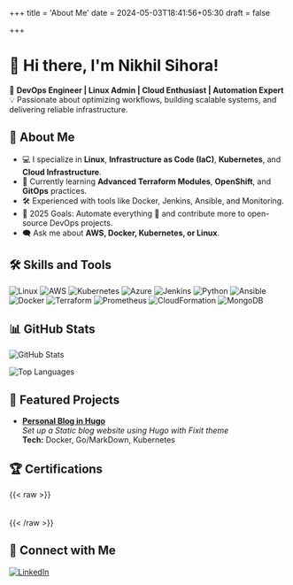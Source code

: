 +++
title = 'About Me'
date = 2024-05-03T18:41:56+05:30
draft = false

+++

# 👋 Hi there, I'm Nikhil Sihora!

🚀 **DevOps Engineer | Linux Admin | Cloud Enthusiast | Automation Expert**  
💡 Passionate about optimizing workflows, building scalable systems, and delivering reliable infrastructure.

## 🌟 About Me

- 💻 I specialize in **Linux**, **Infrastructure as Code (IaC)**, **Kubernetes**, and **Cloud Infrastructure**.
- 🌱 Currently learning **Advanced Terraform Modules**, **OpenShift**, and **GitOps** practices.
- 🛠️ Experienced with tools like Docker, Jenkins, Ansible, and Monitoring.
- 🎯 2025 Goals: Automate everything 🚀 and contribute more to open-source DevOps projects.
- 🗨️ Ask me about **AWS, Docker, Kubernetes, or Linux**.

## 🛠️ Skills and Tools

![Linux](https://img.shields.io/badge/Linux-FCC624?style=for-the-badge&logo=linux&logoColor=black)
![AWS](https://img.shields.io/badge/AWS-FF9900?style=for-the-badge&logo=amazonaws&logoColor=white)
![Kubernetes](https://img.shields.io/badge/Kubernetes-326CE5?style=for-the-badge&logo=kubernetes&logoColor=white)
![Azure](https://img.shields.io/badge/Azure-E6522C?style=for-the-badge&logo=Azure&logoColor=white)
![Jenkins](https://img.shields.io/badge/Jenkins-D24939?style=for-the-badge&logo=jenkins&logoColor=white)
![Python](https://img.shields.io/badge/Python-FCC624?style=for-the-badge&logo=Python&logoColor=white)
![Ansible](https://img.shields.io/badge/Ansible-EE0000?style=for-the-badge&logo=ansible&logoColor=white)
![Docker](https://img.shields.io/badge/Docker-2496ED?style=for-the-badge&logo=docker&logoColor=white)
![Terraform](https://img.shields.io/badge/Terraform-623CE4?style=for-the-badge&logo=terraform&logoColor=white)
![Prometheus](https://img.shields.io/badge/Prometheus-E6522C?style=for-the-badge&logo=prometheus&logoColor=white)
![CloudFormation](https://img.shields.io/badge/CloudFormation-D24939?style=for-the-badge&logo=CloudFormation&logoColor=white)
![MongoDB](https://img.shields.io/badge/MongoDB-2496ED?style=for-the-badge&logo=MongoDB&logoColor=white)

## 📊 GitHub Stats

![GitHub Stats](https://github-readme-stats.vercel.app/api?username=niksihora&show_icons=true&theme=radical)

![Top Languages](https://github-readme-stats.vercel.app/api/top-langs/?username=niksihora&layout=compact&theme=radical)

## 🌟 Featured Projects

- [**Personal Blog in Hugo**](https://github.com/niksihora/niksihora.github.io/)  
  _Set up a Static blog website using Hugo with Fixit theme_  
  **Tech:** Docker, Go/MarkDown, Kubernetes

## 🏆 Certifications

  {{< raw >}}
  <div style="padding: 10px; text-align: center;">
  <div data-iframe-width="200" data-iframe-height="270" data-share-badge-id="0b6422dc-aebc-42c0-8a32-7c0f8076128c" data-share-badge-host="https://www.credly.com"></div><script type="text/javascript" async src="//cdn.credly.com/assets/utilities/embed.js"></script>
  <div data-iframe-width="200" data-iframe-height="270" data-share-badge-id="d6b00133-6cab-4217-9ea9-503911ea0fa6" data-share-badge-host="https://www.credly.com"></div><script type="text/javascript" async src="//cdn.credly.com/assets/utilities/embed.js"></script>
  <div data-iframe-width="200" data-iframe-height="270" data-share-badge-id="66119e3b-16a9-4405-9495-695937f9757e" data-share-badge-host="https://www.credly.com"></div><script type="text/javascript" async src="//cdn.credly.com/assets/utilities/embed.js"></script>
  <div data-iframe-width="200" data-iframe-height="270" data-share-badge-id="32522a75-fd4e-4da7-93d9-cdaa5572f24a" data-share-badge-host="https://www.credly.com"></div><script type="text/javascript" async src="//cdn.credly.com/assets/utilities/embed.js"></script>
  <div data-iframe-width="200" data-iframe-height="270" data-share-badge-id="8114b252-9fa1-4f6d-b79a-82d2db5a1de5" data-share-badge-host="https://www.credly.com"></div><script type="text/javascript" async src="//cdn.credly.com/assets/utilities/embed.js"></script>
  <div data-iframe-width="200" data-iframe-height="270" data-share-badge-id="f86e1607-998e-43f3-9c1f-7c58638bb661" data-share-badge-host="https://www.credly.com"></div><script type="text/javascript" async src="//cdn.credly.com/assets/utilities/embed.js"></script>
  <div data-iframe-width="200" data-iframe-height="270" data-share-badge-id="1c11000b-a00a-486c-a4da-7a6347d5d0ab" data-share-badge-host="https://www.credly.com"></div><script type="text/javascript" async src="//cdn.credly.com/assets/utilities/embed.js"></script>
  </div>
  {{< /raw >}}

## 🤝 Connect with Me

[![LinkedIn](https://img.shields.io/badge/LinkedIn-%230077B5.svg?style=for-the-badge&logo=linkedin&logoColor=white)](https://www.linkedin.com/in/nik-sihora/)
